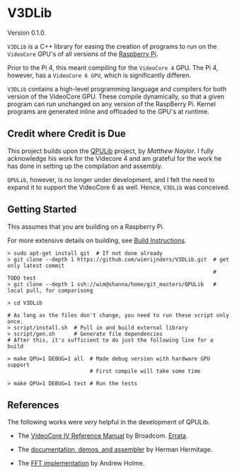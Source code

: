 # V3DLib

Version 0.1.0.

`V3DLib` is a C++ library for easing the creation of programs to run on the `VideoCore` GPU's of all versions of the [Raspberry Pi](https://www.raspberrypi.org/).

Prior to the Pi 4, this meant compiling for the `VideoCore 4` GPU. The Pi 4, however, has a `VideoCore 6 GPU`, which is significantly differen.

`V3DLib` contains a high-level programming language and compilers for both version of the VideoCore GPU.
These compile dynamically, so that a given program can run unchanged on any version of the RaspBerry Pi.
Kernel programs are generated inline and offloaded to the GPU's at runtime.


## Credit where Credit is Due
This project builds upon the [QPULib](https://github.com/mn416/QPULib) project, by *Matthew Naylor*.
I fully acknowledge his work for the Videcore 4 and am grateful for the work he has done in setting
up the compilation and assembly.

`QPULib`, however, is no longer under development, and I felt the need to expand it to support
the VideoCore 6 as well. Hence, `V3DLib` was conceived.


## Getting Started

This assumes that you are building on a Raspberry Pi.

For more extensive details on building, see [Build Instructions](Doc/BuildInstructions.md).

    > sudo apt-get install git  # If not done already
    > git clone --depth 1 https://github.com/wimrijnders/V3DLib.git  # get only latest commit
                                                                     # TODO test
    > git clone --depth 1 ssh://wim@shanna/home/git_masters/QPULib   # local pull, for comparisong

    > cd V3DLib
	
    # As long as the files don't change, you need to run these script only once.
    > script/install.sh  # Pull in and build external library
    > script/gen.sh      # Generate file dependencies
    # After this, it's sufficient to do just the following line for a build
	
    > make QPU=1 DEBUG=1 all  # Made debug version with hardware GPU support
                              # First compile will take some time
    
    > make QPU=1 DEBUG=1 test # Run the tests


## References

The following works were *very* helpful in the development of
QPULib.

  * The [VideoCore IV Reference Manual](https://docs.broadcom.com/docs-and-downloads/docs/support/videocore/VideoCoreIV-AG100-R.pdf) by Broadcom. [Errata](https://www.elinux.org/VideoCore_IV_3D_Architecture_Reference_Guide_errata).

  * The [documentation, demos, and
    assembler](https://github.com/hermanhermitage/videocoreiv-qpu)
    by Herman Hermitage.

  * The [FFT implementation](http://www.aholme.co.uk/GPU_FFT/Main.htm)
    by Andrew Holme.
